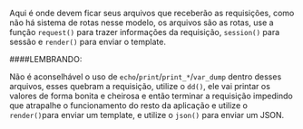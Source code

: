 Aqui é onde devem ficar seus arquivos que receberão as requisições,
como não há sistema de rotas nesse modelo, os arquivos são as rotas,
use a função `request()` para trazer informações da requisição, `session()` para sessão e
`render()` para enviar o template.

####LEMBRANDO:

Não é aconselhável o uso de `echo`/`print`/`print_*`/`var_dump` dentro desses arquivos, esses quebram a requisição,
utilize o `dd()`, ele vai printar os valores de forma bonita e cheirosa e então terminar a requisição impedindo
que atrapalhe o funcionamento do resto da aplicação e utilize o `render()`para enviar um template,
e utilize o `json()` para enviar um JSON.